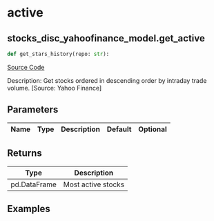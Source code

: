 # active

## stocks_disc_yahoofinance_model.get_active

```python
def get_stars_history(repo: str):
```
[Source Code](https://github.com/OpenBB-finance/OpenBBTerminal/tree/main/openbb_terminal/stocks/discovery/yahoofinance_model.py#L96)

Description: Get stocks ordered in descending order by intraday trade volume. [Source: Yahoo Finance]

## Parameters

| Name | Type | Description | Default | Optional |
| ---- | ---- | ----------- | ------- | -------- |

## Returns

| Type | Description |
| ---- | ----------- |
| pd.DataFrame | Most active stocks |

## Examples

